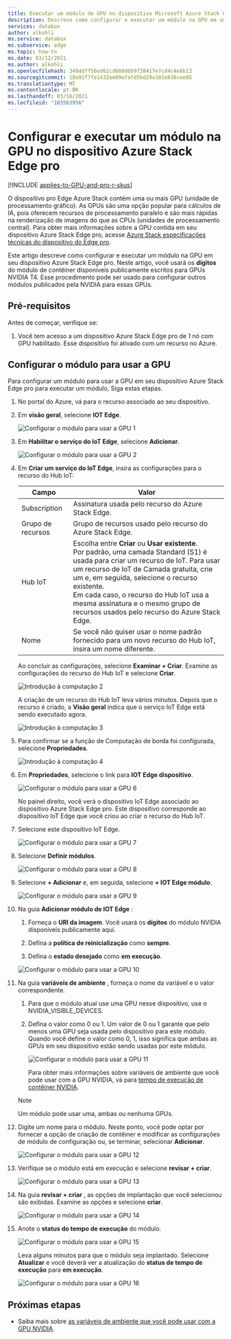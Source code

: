 ```yaml
---
title: Executar um módulo de GPU no dispositivo Microsoft Azure Stack GPU pro Edge | Microsoft Docs
description: Descreve como configurar e executar um módulo na GPU em um dispositivo Azure Stack Edge pro por meio do portal do Azure.
services: databox
author: alkohli
ms.service: databox
ms.subservice: edge
ms.topic: how-to
ms.date: 03/12/2021
ms.author: alkohli
ms.openlocfilehash: 348ddff56ed61cd608d6b9f28417e7cd4c4e6b13
ms.sourcegitcommit: 18a91f7fe1432ee09efafd5bd29a181e038cee05
ms.translationtype: MT
ms.contentlocale: pt-BR
ms.lasthandoff: 03/16/2021
ms.locfileid: "103563956"
---
```

# <a name="configure-and-run-a-module-on-gpu-on-azure-stack-edge-pro-device"></a>Configurar e executar um módulo na GPU no dispositivo Azure Stack Edge pro

[!INCLUDE [applies-to-GPU-and-pro-r-skus](../../includes/azure-stack-edge-applies-to-gpu-pro-r-sku.md)]

O dispositivo pro Edge Azure Stack contém uma ou mais GPU (unidade de processamento gráfico). As GPUs são uma opção popular para cálculos de IA, pois oferecem recursos de processamento paralelo e são mais rápidas na renderização de imagens do que as CPUs (unidades de processamento central). Para obter mais informações sobre a GPU contida em seu dispositivo Azure Stack Edge pro, acesse [Azure Stack especificações técnicas do dispositivo do Edge pro](azure-stack-edge-gpu-technical-specifications-compliance.md).

Este artigo descreve como configurar e executar um módulo na GPU em seu dispositivo Azure Stack Edge pro. Neste artigo, você usará os **dígitos** do módulo de contêiner disponíveis publicamente escritos para GPUs NVIDIA T4. Esse procedimento pode ser usado para configurar outros módulos publicados pela NVIDIA para essas GPUs.


## <a name="prerequisites"></a>Pré-requisitos

Antes de começar, verifique se:

1. Você tem acesso a um dispositivo Azure Stack Edge pro de 1 nó com GPU habilitado. Esse dispositivo foi ativado com um recurso no Azure.  

## <a name="configure-module-to-use-gpu"></a>Configurar o módulo para usar a GPU

Para configurar um módulo para usar a GPU em seu dispositivo Azure Stack Edge pro para executar um módulo,<!--Can it be simplified? "To configure a module to be run by the GPU on your Azure Stack Edge Pro device,"?--> Siga estas etapas.

1. No portal do Azure, vá para o recurso associado ao seu dispositivo.

2. Em **visão geral**, selecione **IOT Edge**.

    ![Configurar o módulo para usar a GPU 1](media/azure-stack-edge-gpu-configure-gpu-modules/configure-compute-1.png)

3. Em **Habilitar o serviço do IoT Edge**, selecione **Adicionar**.

   ![Configurar o módulo para usar a GPU 2](media/azure-stack-edge-gpu-configure-gpu-modules/configure-compute-2.png)

4. Em **Criar um serviço do IoT Edge**, insira as configurações para o recurso do Hub IoT:

   |Campo   |Valor    |
   |--------|---------|
   |Subscription      | Assinatura usada pelo recurso do Azure Stack Edge. |
   |Grupo de recursos    | Grupo de recursos usado pelo recurso do Azure Stack Edge. |
   |Hub IoT           | Escolha entre **Criar** ou **Usar existente**. <br> Por padrão, uma camada Standard (S1) é usada para criar um recurso de IoT. Para usar um recurso de IoT de Camada gratuita, crie um e, em seguida, selecione o recurso existente. <br> Em cada caso, o recurso do Hub IoT usa a mesma assinatura e o mesmo grupo de recursos usados pelo recurso do Azure Stack Edge.     |
   |Nome              | Se você não quiser usar o nome padrão fornecido para um novo recurso do Hub IoT, insira um nome diferente. |

   Ao concluir as configurações, selecione **Examinar + Criar**. Examine as configurações do recurso do Hub IoT e selecione **Criar**.

   ![Introdução à computação 2](./media/azure-stack-edge-gpu-configure-gpu-modules/configure-compute-3.png)

   A criação de um recurso do Hub IoT leva vários minutos. Depois que o recurso é criado, a **Visão geral** indica que o serviço IoT Edge está sendo executado agora.

   ![Introdução à computação 3](./media/azure-stack-edge-gpu-configure-gpu-modules/configure-compute-4.png)

5. Para confirmar se a função de Computação de borda foi configurada, selecione **Propriedades**.

   ![Introdução à computação 4](./media/azure-stack-edge-gpu-configure-gpu-modules/configure-compute-5.png)

6. Em **Propriedades**, selecione o link para **IOT Edge dispositivo**.

   ![Configurar o módulo para usar a GPU 6](media/azure-stack-edge-gpu-configure-gpu-modules/configure-gpu-2.png)

   No painel direito, você verá o dispositivo IoT Edge associado ao dispositivo Azure Stack Edge pro. Este dispositivo corresponde ao dispositivo IoT Edge que você criou ao criar o recurso do Hub IoT.
 
7. Selecione este dispositivo IoT Edge.

   ![Configurar o módulo para usar a GPU 7](media/azure-stack-edge-gpu-configure-gpu-modules/configure-gpu-3.png)

8. Selecione **Definir módulos**.

   ![Configurar o módulo para usar a GPU 8](media/azure-stack-edge-gpu-configure-gpu-modules/configure-gpu-4.png)

9. Selecione **+ Adicionar** e, em seguida, selecione **+ IOT Edge módulo**. 

    ![Configurar o módulo para usar a GPU 9](media/azure-stack-edge-gpu-configure-gpu-modules/configure-gpu-5.png)

10. Na guia **Adicionar módulo de IOT Edge** :

    1. Forneça o **URI da imagem**. Você usará os **dígitos** do módulo NVIDIA disponíveis publicamente aqui. 
    
    2. Defina a **política de reinicialização** como **sempre**.
    
    3. Defina o **estado desejado** como **em execução**.
    
    ![Configurar o módulo para usar a GPU 10](media/azure-stack-edge-gpu-configure-gpu-modules/configure-gpu-6.png)

11. Na guia **variáveis de ambiente** , forneça o nome da variável e o valor correspondente. 

    1. Para que o módulo atual use uma GPU nesse dispositivo, use o NVIDIA_VISIBLE_DEVICES. 

    2. Defina o valor como 0 ou 1. Um valor de 0 ou 1 garante que pelo menos uma GPU seja usada pelo dispositivo para este módulo. Quando você define o valor como 0, 1, isso significa que ambas as GPUs em seu dispositivo estão sendo usadas por este módulo.

       ![Configurar o módulo para usar a GPU 11](media/azure-stack-edge-gpu-configure-gpu-modules/configure-gpu-7.png)

       Para obter mais informações sobre variáveis de ambiente que você pode usar com a GPU NVIDIA, vá para [tempo de execução de contêiner NVIDIA](https://github.com/NVIDIA/nvidia-container-runtime#environment-variables-oci-spec).

    > [!NOTE]
    > Um módulo pode usar uma, ambas ou nenhuma GPUs.

12. Digite um nome para o módulo. Neste ponto, você pode optar por fornecer a opção de criação de contêiner e modificar as configurações de módulo de configuração ou, se terminar, selecionar **Adicionar**. 

    ![Configurar o módulo para usar a GPU 12](media/azure-stack-edge-gpu-configure-gpu-modules/configure-gpu-8.png)

13. Verifique se o módulo está em execução e selecione **revisar + criar**.

    ![Configurar o módulo para usar a GPU 13](media/azure-stack-edge-gpu-configure-gpu-modules/configure-gpu-9.png)

14. Na guia **revisar + criar** , as opções de implantação que você selecionou são exibidas. Examine as opções e selecione **criar**.
    
    ![Configurar o módulo para usar a GPU 14](media/azure-stack-edge-gpu-configure-gpu-modules/configure-gpu-10.png)

15. Anote o **status do tempo de execução** do módulo.
    
    ![Configurar o módulo para usar a GPU 15](media/azure-stack-edge-gpu-configure-gpu-modules/configure-gpu-11.png)

    Leva alguns minutos para que o módulo seja implantado. Selecione **Atualizar** e você deverá ver a atualização do **status de tempo de execução** para **em execução**.

    ![Configurar o módulo para usar a GPU 16](media/azure-stack-edge-gpu-configure-gpu-modules/configure-gpu-12.png)


## <a name="next-steps"></a>Próximas etapas

- Saiba mais sobre [as variáveis de ambiente que você pode usar com a GPU NVIDIA](https://github.com/NVIDIA/nvidia-container-runtime#environment-variables-oci-spec).
